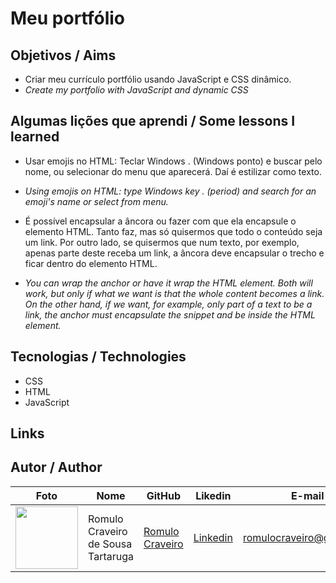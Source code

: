 # Meu portfólio

## Objetivos / Aims

* Criar meu currículo portfólio usando JavaScript e CSS dinâmico.
* <i> Create my portfolio with JavaScript and dynamic CSS</i>


## Algumas lições que aprendi / Some lessons I learned

* Usar emojis no HTML: Teclar Windows  .  (Windows ponto) e buscar pelo nome, ou selecionar do menu que aparecerá. Daí é estilizar como texto.

* _Using emojis on HTML: type Windows key . (period) and search for an emoji's name or select from menu._

* É possível encapsular a âncora ou fazer com que ela encapsule o elemento HTML. Tanto faz, mas só quisermos que todo o conteúdo seja um link. Por outro lado, se quisermos que num texto, por exemplo, apenas parte deste receba um link, a âncora deve encapsular o trecho e ficar dentro do elemento HTML.

* _You can wrap the anchor or have it wrap the HTML element. Both will work, but only if what we want is that the whole content becomes a link. On the other hand, if we want, for example, only part of a text to be a link, the anchor must encapsulate the snippet and be inside the HTML element._

## Tecnologias / Technologies

* CSS
* HTML
* JavaScript

## Links 




## Autor / Author

| Foto                                                         | Nome                               | GitHub                                               | Likedin                                                 | E-mail                   |
| ------------------------------------------------------------ | ---------------------------------- | ---------------------------------------------------- | ------------------------------------------------------- | ------------------------ |
| <img src="C:\DESENVOLVIMENTO de sistemas\CUBOS Academy\Desenvolvimento de software\Módulo 4\Frontend\03-05-22-Layouts fluidos e responsivos\aula-responsividade-fluido\src\assets\3.jpg" width="100px"> | Romulo Craveiro de Sousa Tartaruga | [Romulo Craveiro](https://github.com/romulocraveiro) | [Linkedin](https://www.linkedin.com/in/romulocraveiro/) | romulocraveiro@gmail.com |